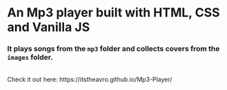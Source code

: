 # <b>An Mp3 player built with HTML, CSS and Vanilla JS</b>

### It plays songs from the `mp3` folder and collects covers from the `images` folder.
</br>
Check it out here: https://itstheavro.github.io/Mp3-Player/

